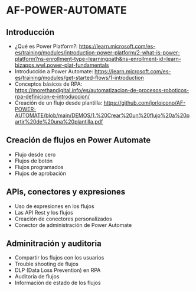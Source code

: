 # AF-POWER-AUTOMATE

## Introducción

- ¿Qué es Power Platform?: https://learn.microsoft.com/es-es/training/modules/introduction-power-platform/2-what-is-power-platform?ns-enrollment-type=learningpath&ns-enrollment-id=learn-bizapps.wwl.power-plat-fundamentals
- Introducción a Power Automate: https://learn.microsoft.com/es-es/training/modules/get-started-flows/1-introduction
- Conceptos básicos de RPA: https://morethandigital.info/es/automatizacion-de-procesos-roboticos-rpa-definicion-e-introduccion/
- Creación de un flujo desde plantilla: https://github.com/jorloicono/AF-POWER-AUTOMATE/blob/main/DEMOS/1.%20Crear%20un%20flujo%20a%20partir%20de%20una%20plantilla.pdf

## Creación de flujos en Power Automate

- Flujo desde cero
- Flujos de botón 
- Flujos programados
- Flujos de aprobación

## APIs, conectores y expresiones 

- Uso de expresiones en los flujos
- Las API Rest y los flujos
- Creación de conectores personalizados
- Conector de administración de Power Automate

## Adminitración y auditoria

- Compartir los flujos con los usuarios
- Trouble shooting de flujos
- DLP (Data Loss Prevention) en RPA
- Auditoría de flujos
- Información de estado de los flujos
